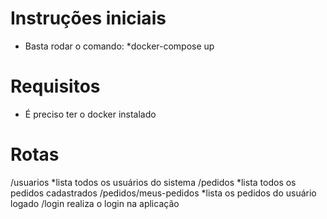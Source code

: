 # Instruções iniciais
* Basta rodar o comando: *docker-compose up

# Requisitos
* É preciso ter o docker instalado

# Rotas

/usuarios *lista todos os usuários do sistema
/pedidos *lista todos os pedidos cadastrados
/pedidos/meus-pedidos *lista os pedidos do usuário logado
/login realiza o login na aplicação

